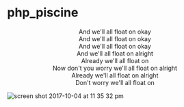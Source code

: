 # php_piscine
<p align="center">And we'll all float on okay <br />
And we'll all float on okay <br />
And we'll all float on okay <br />
And we'll all float on alright <br />
Already we'll all float on <br />
Now don't you worry we'll all float on alright <br />
Already we'll all float on alright <br />
Don't worry we'll all float on </p>
<img align="center" alt="screen shot 2017-10-04 at 11 35 32 pm" src="https://user-images.githubusercontent.com/13093517/31213699-bee19cd8-a95c-11e7-9ba6-940051238e83.png">
